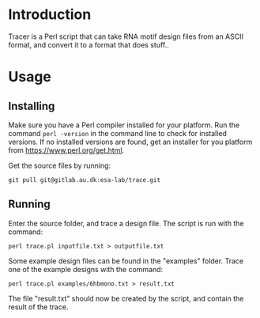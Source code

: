 # Introduction
Tracer is a Perl script that can take RNA motif design files from an ASCII format, and convert it to a format that does stuff..
# Usage
## Installing
Make sure you have a Perl compiler installed for your platform. Run the command `perl -version` in the command line to check for installed versions. If no installed versions are found, get an installer for you platform from https://www.perl.org/get.html.

Get the source files by running:
```
git pull git@gitlab.au.dk:esa-lab/trace.git
```
## Running
Enter the source folder, and trace a design file. The script is run with the command:
```
perl trace.pl inputfile.txt > outputfile.txt
```
Some example design files can be found in the "examples" folder. Trace one of the example designs with the command:
```
perl trace.pl examples/6hbmono.txt > result.txt
```
The file "result.txt" should now be created by the script, and contain the result of the trace.

